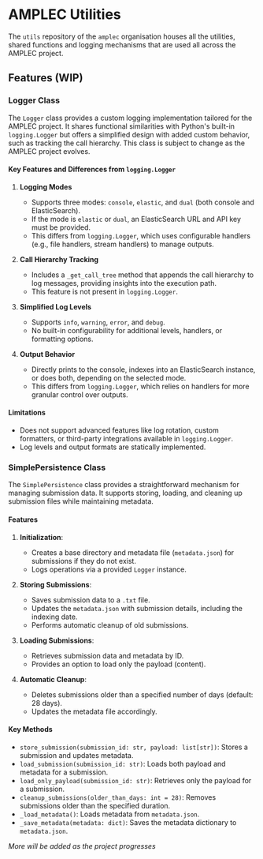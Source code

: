 # AMPLEC Utilities
The `utils` repository of the `amplec` organisation houses all the utilities, shared functions and logging mechanisms that are used all across the AMPLEC project.

## Features (WIP)

### Logger Class

The `Logger` class provides a custom logging implementation tailored for the AMPLEC project. It shares functional similarities with Python's built-in `logging.Logger` but offers a simplified design with added custom behavior, such as tracking the call hierarchy. This class is subject to change as the AMPLEC project evolves.

#### Key Features and Differences from `logging.Logger`

1. **Logging Modes**  
   - Supports three modes: `console`, `elastic`, and `dual` (both console and ElasticSearch).  
   - If the mode is `elastic` or `dual`, an ElasticSearch URL and API key must be provided.  
   - This differs from `logging.Logger`, which uses configurable handlers (e.g., file handlers, stream handlers) to manage outputs.

2. **Call Hierarchy Tracking**  
   - Includes a `_get_call_tree` method that appends the call hierarchy to log messages, providing insights into the execution path.  
   - This feature is not present in `logging.Logger`.

3. **Simplified Log Levels**  
   - Supports `info`, `warning`, `error`, and `debug`.  
   - No built-in configurability for additional levels, handlers, or formatting options.

4. **Output Behavior**  
   - Directly prints to the console, indexes into an ElasticSearch instance, or does both, depending on the selected mode.  
   - This differs from `logging.Logger`, which relies on handlers for more granular control over outputs.

#### Limitations

- Does not support advanced features like log rotation, custom formatters, or third-party integrations available in `logging.Logger`.  
- Log levels and output formats are statically implemented.

### SimplePersistence Class

The `SimplePersistence` class provides a straightforward mechanism for managing submission data. It supports storing, loading, and cleaning up submission files while maintaining metadata.

#### Features
1. **Initialization**:
   - Creates a base directory and metadata file (`metadata.json`) for submissions if they do not exist.
   - Logs operations via a provided `Logger` instance.

2. **Storing Submissions**:
   - Saves submission data to a `.txt` file.
   - Updates the `metadata.json` with submission details, including the indexing date.
   - Performs automatic cleanup of old submissions.

3. **Loading Submissions**:
   - Retrieves submission data and metadata by ID.
   - Provides an option to load only the payload (content).

4. **Automatic Cleanup**:
   - Deletes submissions older than a specified number of days (default: 28 days).
   - Updates the metadata file accordingly.

#### Key Methods
- `store_submission(submission_id: str, payload: list[str])`: Stores a submission and updates metadata.
- `load_submission(submission_id: str)`: Loads both payload and metadata for a submission.
- `load_only_payload(submission_id: str)`: Retrieves only the payload for a submission.
- `cleanup_submissions(older_than_days: int = 28)`: Removes submissions older than the specified duration.
- `_load_metadata()`: Loads metadata from `metadata.json`.
- `_save_metadata(metadata: dict)`: Saves the metadata dictionary to `metadata.json`.



*More will be added as the project progresses*
